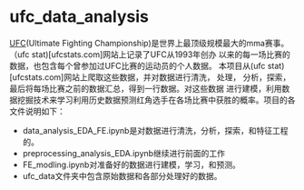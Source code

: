 # ufc_data_analysis
[UFC](www.ufc.cn)(Ultimate Fighting Championship)是世界上最顶级规模最大的mma赛事。（ufc stat)[ufcstats.com]网站上记录了UFC从1993年创办
以来的每一场比赛的数据，也包含每个曾参加过UFC比赛的运动员的个人数据。
本项目从(ufc stat)[ufcstats.com]网站上爬取这些数据，并对数据进行清洗， 处理， 分析，探索， 最后将每场比赛之前的数据汇总，得到一行数据。对这些数据
进行建模，利用数据挖掘技术来学习利用历史数据预测红角选手在各场比赛中获胜的概率。项目的各文件说明如下：
* data_analysis_EDA_FE.ipynb是对数据进行清洗，分析，探索，和特征工程的。
* preprocessing_analysis_EDA.ipynb继续进行前面的工作
* FE_modling.ipynb对准备好的数据进行建模，学习，和预测。
* ufc_data文件夹中包含原始数据和各部分处理好的数据。
